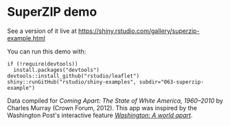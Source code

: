 # SuperZIP demo

See a version of it live at https://shiny.rstudio.com/gallery/superzip-example.html

You can run this demo with:
```
if (!require(devtools))
  install.packages("devtools")
devtools::install_github("rstudio/leaflet")
shiny::runGitHub("rstudio/shiny-examples", subdir="063-superzip-example")
```

Data compiled for _Coming Apart: The State of White America, 1960–2010_ by Charles Murray (Crown Forum, 2012). This app was inspired by the Washington Post's interactive feature _[Washington: A world apart](https://www.washingtonpost.com/sf/local/2013/11/09/washington-a-world-apart/)_.
